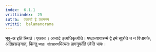 ```yaml
---
index:  6.1.1
vrittiindex:  25
sutra:  एकाचो द्वे प्रथमस्य
vritti:  balamanorama 
---
```


भूव्-अ इति स्थिते। एकाचः। अजादेः इत्यधिकृत्येति। षष्ठाध्यायारम्भे द्वे इमे सूत्रोते च न विधायके, अतिप्रसङ्गात्, किन्तु `ष्यङः संप्रसारण`मित्यतः प्रागनुवर्तेते एवेति भावः। 

